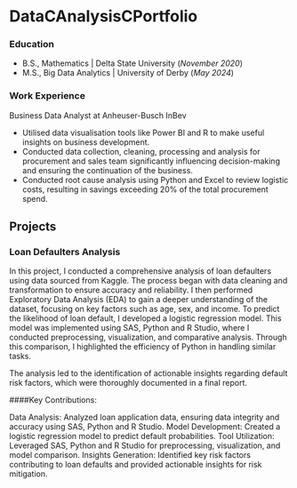 # DataCAnalysisCPortfolio

### Education
-  B.S., Mathematics | Delta State University (_November 2020_)
-  M.S., Big Data Analytics | University of Derby (_May 2024_)  

### Work Experience 
Business Data Analyst at Anheuser-Busch InBev
-  Utilised data visualisation tools like Power BI and R to make useful insights on business development.
-  Conducted data collection, cleaning, processing and analysis for procurement and sales team significantly influencing decision-making and ensuring the continuation of the business.
-  Conducted root cause analysis using Python and Excel to review logistic costs, resulting in savings exceeding 20% of the total procurement spend. 

## Projects
### Loan Defaulters Analysis

In this project, I conducted a comprehensive analysis of loan defaulters using data sourced from Kaggle. The process began with data cleaning and transformation to ensure accuracy and reliability. I then performed Exploratory Data Analysis (EDA) to gain a deeper understanding of the dataset, focusing on key factors such as age, sex, and income.
To predict the likelihood of loan default, I developed a logistic regression model. This model was implemented using SAS, Python and R Studio, where I conducted preprocessing, visualization, and comparative analysis. Through this comparison, I highlighted the efficiency of Python in handling similar tasks.

The analysis led to the identification of actionable insights regarding default risk factors, which were thoroughly documented in a final report.

####Key Contributions:

Data Analysis: Analyzed loan application data, ensuring data integrity and accuracy using SAS, Python and R Studio.
Model Development: Created a logistic regression model to predict default probabilities.
Tool Utilization: Leveraged SAS, Python and R Studio for preprocessing, visualization, and model comparison.
Insights Generation: Identified key risk factors contributing to loan defaults and provided actionable insights for risk mitigation.
